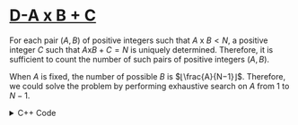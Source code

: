 # [D-A x B + C](https://atcoder.jp/contests/abc179/tasks/abc179_c?lang=en)

For each pair $(A, B)$ of positive integers such that $A$ x $B < N$, a positive integer $C$ such that $A$x$B+C=N$ is uniquely determined. Therefore, it is sufficient to count the number of such pairs of positive integers $(A, B)$.

When $A$ is fixed, the number of possible $B$ is $⌊\frac{A}{N−1}⌋$. Therefore, we could solve the problem by performing exhaustive search on $A$ from 1 to $N−1$.

<details>
<summary>C++ Code</summary>

```cpp
#include <bits/stdc++.h>

using namespace std;
using ll = long long;

#define fast_IO ios_base::sync_with_stdio(0), cin.tie(NULL);
#define all(x) x.begin(), x.end()

int main()
{
    fast_IO;
    int n, ans = 0;
    cin >> n;
    for(int i = 1; i < n; i++)
        ans += (n-1)/i;
    cout << ans;
    return 0;
}
```
</details>
